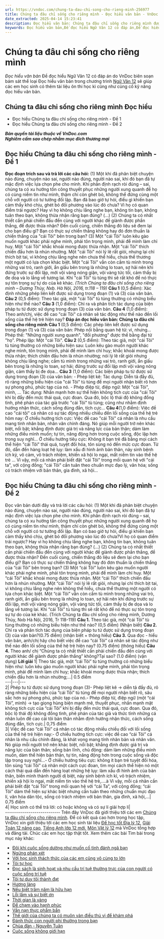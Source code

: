 ```yaml
---
url: https://vndoc.com/chung-ta-dau-chi-song-cho-rieng-minh-256977
title: Chúng ta đâu chỉ sống cho riêng mình - Đọc hiểu văn bản - VnDoc.com
date_extracted: 2025-04-14 15:23:41
description: Đọc hiểu văn bản: Chúng ta đâu chỉ sống cho riêng mình được VnDoc biên soạn gửi tặng các em học sinh lớp 12 giúp các em có thêm đề luyện tập phần Đọc hiểu văn bản, chuẩn bị hành trang cho kì thi THPT Quốc gia được tốt nhất.
keywords: Đọc hiểu văn bản,Đề đọc hiểu Ngữ Văn 12 có đáp án,Đề đọc hiểu văn bản,ngữ văn 12,Chúng ta đâu chỉ sống cho riêng mình Đọc hiểu,Đọc hiểu văn bản Chúng ta đâu chỉ sống cho riêng mình,Đáp án Đọc hiểu văn bản Chúng ta đâu chỉ sống cho riêng mình,Chúng ta đâu chỉ sống cho riêng mình
---
```


# Chúng ta đâu chỉ sống cho riêng mình
 _Đọc hiểu văn bản_
Đề đọc hiểu Ngữ Văn 12 có đáp án do VnDoc biên soạn bám sát thể loại Đọc hiểu văn bản trong chương trình [Ngữ Văn 12](<https://vndoc.com/ngu-van-lop12>) sẽ giúp các em học sinh có thêm tài liệu ôn thi học kì cũng như củng cố kỹ năng đọc hiểu văn bản.
## Chúng ta đâu chỉ sống cho riêng mình Đọc hiểu
  * Đọc hiểu Chúng ta đâu chỉ sống cho riêng mình - Đề 1
  * Đọc hiểu Chúng ta đâu chỉ sống cho riêng mình - Đề 2

 _**Bản quyền tài liệu thuộc về VnDoc.com**_  
 _**Nghiêm cấm sao chép nhằm mục đích thương mại**_
## Đọc hiểu Chúng ta đâu chỉ sống cho riêng mình - Đề 1
**Đọc đoạn trích sau và trả lời các câu hỏi:**
\(1\) Một khi đã phân biệt chuyện nào đúng, chuyện nào sai, người nào đúng, người nào sai, khi đó bạn đã tự mặc định việc lựa chọn phe cho mình. Khi phân định rạch ròi đúng – sai, chúng ta có xu hướng tốn công thuyết phục những người xung quanh để họ có cùng niềm tin như mình, thậm chí còn ghét bỏ, không thể đứng cùng một chỗ với người có tư tưởng đối lập. Bạn đã bao giờ tự hỏi, điều gì khiến bạn cảm thấy khó chịu, ghét bỏ đối phương vào lúc đó chưa? Vì họ có quan điểm trái ngược? Hay vì họ không chịu lắng nghe bạn, không tin bạn, không tuân theo bạn, không thừa nhận rằng bạn đúng? \(...\)
\(2\) Chúng ta có nhất thiết cần phải chiến đấu đến cùng với người khác để giành được phần thắng, để được thừa nhận? Đến cuối cùng, chiến thắng đó liệu sẽ đem lại cho bạn điều gì? Bạn có thực sự chiến thắng không hay đó đơn thuần là chiến thắng của "cái Tôi" bên trong bạn?
\(3\) Một "cái Tôi" luôn kêu gào muốn người khác phải nghe mình, phải tôn trọng mình, phải để mình làm chỉ huy. Một "cái Tôi" khắc khoải mong được thừa nhận. Một "cái Tôi" thích chiến đấu hơn là nhún nhường. Một "cái Tôi" nói lý lẽ rất giỏi, nhưng lại chỉ thích bịt tai, vì không chịu lắng nghe nên chưa thể hiểu, chưa thể thương một người có lựa chọn khác biệt. Một "cái Tôi" vẫn còn cầm tù mình trong những vai trò, ranh giới, ẩn giấu bên trong là những lo toan, sợ hãi nên khi đứng trước sự đối lập, mới vội vàng nóng giận, vội vàng tức tối, cảm thấy bị đe doạ và lo lắng về tương lai. Khi "cái Tôi" tù túng thì sẽ rất khó để nó thực sự tôn trọng sự tự do của kẻ khác.
_\(Trích Chúng ta đâu chỉ sống cho riêng mình – Dương Thùy, Nxb. Hà Nội, 2016, tr.118 – 119\)_
**Câu 1** \(0,5 điểm\): Xác định những phép liên kết được sử dụng trong đoạn \(1\) và \(3\) của văn bản.
**Câu 2** \(0,5 điểm\): Theo tác giả, một "cái Tôi" tù túng thường có những biểu hiện như thế nào?
**Câu 3** \(1,0 điểm\): Chỉ ra và phân tích tác dụng của biện pháp tu từ được sử dụng trong đoạn \(3\) của văn bản.
**Câu 4** \(1,0 điểm\): Theo anh/chị, việc đề cao "cái Tôi" cá nhân sẽ tác động như thế nào đến lối sống của thế hệ trẻ hiện nay?
**Đáp án đọc hiểu văn bản: Chúng ta đâu chỉ sống cho riêng mình**
**Câu 1** \(0,5 điểm\):
Các phép liên kết được sử dụng trong đoạn \(1\) và \(3\) của văn bản:
Phép nối bằng quan hệ từ: vì, nhưng...
Phép thế: "Những người xung quanh", "đối phương" được thế bằng đại từ "họ".
Phép lặp: Một "cái Tôi".
**Câu 2** \(0,5 điểm\):
Theo tác giả, một "cái Tôi" tù túng thường có những biểu hiện sau: Luôn kêu gào muốn người khác nghe mình, tôn trọng mình, phải để mình làm chỉ huy; khắc khoải mong được thừa nhận; thích chiến đấu hơn là nhún nhường; nói lý lẽ rất giỏi nhưng không chịu lắng nghe; cầm tù mình trong những vai trò, ranh giới, ẩn giấu bên trong là những lo toan, sợ hãi; đứng trước sự đối lập mới vội vàng nóng giận, cảm thấy bị đe dọa...
**Câu 3** \(1,0 điểm\):
Các biện pháp tu từ được sử dụng trong đoạn \(3\) của văn bản:
\- Phép liệt kê:
Tác dụng: Diễn tả đầy đủ, rõ ràng những biểu hiện của "cái Tôi" tù túng để mọi người nhận biết rõ hơn sự phong phú, phức tạp của nó.
\- Phép điệp từ, điệp ngữ: Một "cái Tôi", mình, ...
Tác dụng: Nhấn mạnh hơn sự thể hiện không tích cực của "cái Tôi" khi bị đẩy đến mức thái quá, cực đoan. Qua đó, bộc lộ thái độ không đồng tình, phê phán của tác giả trước "cái Tôi" tù túng; cũng như nhằm định hướng nhận thức, cách sống đúng đắn, tích cực...
**Câu 4**\(1,0 điểm\):
Việc đề cao "cái tôi" cá nhân có sự tác động nhiều chiều đến lối sống của thế hệ trẻ hôm nay:
Ở chiều hướng tích cực: Việc đề cao "cái Tôi" cá nhân là nhu cầu mang tính nhân bản, nhân văn chính đáng. Nó giúp mỗi người trở nên khác biệt, nổi bật; khẳng định được giá trị và năng lực của bản thân; dám làm những điều mình muốn; tự tin, năng động hơn trong cuộc sống, độc lập hơn trong suy nghĩ...
Ở chiều hướng tiêu cực: Không ít bạn trẻ đã bằng mọi cách thể hiện "cái Tôi" thái quá, tuyệt đối hóa, tôn sùng nó đến mức cực đoan. Từ đó, dẫn đến hàng loạt hệ lụy: làm xấu đi hình ảnh bản thân, nảy sinh bệnh ích kỷ, vô cảm, vô trách nhiệm, khiến xã hội lo ngại, mất niềm tin vào thế hệ trẻ ...
Vì vậy, mỗi cá nhân phải biết đặt "cái Tôi" trong mối quan hệ với "cái ta", với cộng đồng; "cái Tôi" cần tuân theo chuẩn mực đạo lý, văn hóa; sống có trách nhiệm với bản thân, gia đình, xã hội…
## Đọc hiểu Chúng ta đâu chỉ sống cho riêng mình - Đề 2
Đọc văn bản dưới đây và trả lời các câu hỏi:
\(1\) Một khi đã phân biệt chuyện nào đúng, chuyện nào sai, người nào đúng, người nào sai, khi đó bạn đã tự mặc định việc lựa chọn phe cho mình. Khi phân định rạch ròi đúng – sai, chúng ta có xu hướng tấn công thuyết phục những người xung quanh để họ có cùng niềm tin như mình, thậm chí còn ghét bỏ, không thể đứng cùng một chỗ với người có tư tưởng đối lập. Bạn có bao giờ tự hỏi, điều gì khiến bạn cảm thấy khó chịu, ghét bỏ đối phương vào lúc đó chưa?Vì họ có quan điểm trái ngược? Hay vì họ không chịu lắng nghe bạn, không tin bạn, không tuân theo bạn, không thừa nhận rằng bạn đúng? \(…\)
\(2\) Chúng ta có nhất thiết cần phải chiến đấu đến cùng với người khác để giành được phần thắng, để được thừa nhận? Đến cuối cùng, chiến thắng đó liệu sẽ đem lại cho bạn điều gì? Bạn có thực sự chiến thắng không hay đó đơn thuần là chiến thắng của “cái Tôi” bên trong bạn?
\(3\) Một “cái Tôi” luôn kêu gào muốn người khác phải nghe mình, phải tôn trọng mình, phải để mình làm chỉ huy. Một “cái Tôi” khắc khoải mong được thừa nhận. Một “cái Tôi” thích chiến đấu hơn là nhún nhường. Một “cái Tôi” nói lý lẽ rất giỏi, nhưng lại chỉ thích bịt tai, vì không chịu lắng nghe nên không thể hiểu, chưa thể thương một người có lựa chọn khác biệt. Một “cái Tôi” vẫn còn cầm tù mình trong những vai trò, ranh giới, ẩn giấu bên trong là những lo toan, sợ hãi nên khi đứng trước sự đối lập, mới vội vàng nóng giận, vội vàng tức tối, cảm thấy bị đe dọa và lo lắng về tương lai. Khi “cái Tôi” tù túng thì sẽ rất khó để nó thực sự tôn trọng sự tự do của kẻ khác.
\(Trích Chúng ta đâu chỉ sống cho riêng mình, Dương Thùy, Nxb Hà Nội, 2016, Tr 118-119\)
**Câu 1.** Theo tác giả, một “cái Tôi” tù túng thường có những biểu hiện như thế nào? \(0,5 điểm\) \(Nhận biết\)
**Câu 2.** Chỉ ra và phân tích tác dụng của biện pháp tu từ được sử dụng trong đoạn \(3\) của văn bản?\(0.75 điểm\) \(nhận biết + thông hiểu\)
**Câu 3.** Qua đọc - hiểu văn bản, anh/chị hãy cho biết việc đề cao “cái Tôi” cá nhân sẽ tác động như thế nào đến lối sống của thế hệ trẻ hiện nay? \(0.75 điểm\) \(thông hiểu\)
**Câu 4.** Theo anh/ chị “Chúng ta có nhất thiết cần phải chiến đấu đến cùng với người khác để giành được phần thắng” không?Tại sao? \(1.0 điểm\) \(vận dụng\)
**Lời giải**
1| Theo tác giả, một “cái Tôi” tù túng thường có những biểu hiện như: luôn kêu gào muốn người khác phải nghe mình, phải tôn trọng mình, phải để mình làm chỉ huy; khắc khoải mong được thừa nhận; thích chiến đấu hơn là nhún nhường;…| 0.5 điểm  
---|---|---  
2| Phép tu từ được sử dụng trong đoạn \(3\)\- Phép liệt kê -> diễn tả đầy đủ, rõ ràng những biểu hiện của “cái Tôi” tù túng để mọi người nhận biết rõ, sâu sắc hơn sự phong phú, phức tạp của nó.\- Phép điệp từ, điệp ngữ \(một “cái Tôi”, mình\) -> tạo giọng hùng biện mạnh mẽ, thuyết phục, nhấn mạnh mặt không tích cực của “cái Tôi” khi bị đẩy đến mức thái quá, cực đoan. Qua đó, bộc lộ thái độ không đồng tình, phê phán của tác giả và thức tỉnh những cá nhân luôn đề cao cái tôi bản thân nhằm định hướng nhận thức, cách sống đúng đắn, tích cực.| 0,75 điểm  
3| Việc đề cao “cái Tôi” cá nhân có tác động nhiều chiều đối với lối sống của thế hệ trẻ hiện nay:\- Ở chiều hướng tích cực: việc đề cao “cái Tôi” cá nhân là nhu cầu chính đáng, là khát vọng mang tính nhân bản và nhân văn. Nó giúp mỗi người trở nên khác biệt, nổi bật; khẳng định được giá trị và năng lực của bản thân; sống bản lĩnh, chủ động: dám làm những điều mình muốn, dám thể hiện bản thân, tự tin, năng động hơn trong cuộc sống và độc lập trong suy nghĩ…\- Ở chiều hướng tiêu cực: không ít bạn trẻ tuyệt đối hóa, tôn sùng “cái Tôi” cá nhân một cách cực đoan, tìm mọi cách thể hiện nó một cách thái quá dẫn đến hàng loạt những hệ lụy: làm xấu đi hình ảnh của bản thân, biến mình thành người dị biệt, nảy sinh bệnh ích kỉ, vô trách nhiệm, khiến xã hội lo ngại, mất niềm tin vào thế hệ trẻ,….à Vì vậy, mỗi cá nhân cần phải biết đặt “cái Tôi” trong mối quan hệ với “cái Ta”, với cộng đồng; “cái Tôi” dám thể hiện sự khác biệt nhưng cần tuân theo những chuẩn mực đạo lí, văn hóa dân tộc, sống có trách nhiệm với bản thân, gia đình, xã hội,…| 0.75 điểm  
4| Học sinh có thể trả lời: có hoặc không và có sự lí giải hợp lí|   
\----------------------------
Trên đây VnDoc đã giới thiệu tới các em [Chúng ta đâu chỉ sống cho riêng mình](<https://vndoc.com/chung-ta-dau-chi-song-cho-rieng-minh-256977>). Để có kết quả cao hơn trong học tập, VnDoc xin giới thiệu tới các em học sinh tài liệu [Để học tốt Địa lý 12](<https://vndoc.com/giai-vo-bt-dia-li12>), [Giải Toán 12 nâng cao](<https://vndoc.com/giai-toan-12-nang-cao>), [Tiếng Anh lớp 12 mới](<https://vndoc.com/tieng-anh-12-moi>), [Môn Vật lý 12](<https://vndoc.com/tieng-anh-12-moi>) mà VnDoc tổng hợp và đăng tải.
Chúc các em học tập thật tốt.
Xem thêm các bài Tìm bài trong mục này khác:
  * [Đôi khi cuộc sống dường như muốn cố tình đánh ngã bạn](</doi-khi-cuoc-song-duong-nhu-muon-co-tinh-danh-nga-ban-256168>)
  * [Ngừng phán xét‌](</ngung-phan-xet-261065>)
  * [Với học sinh thách thức của các em cũng vô cùng to lớn](</voi-hoc-sinh-thach-thuc-cua-cac-em-cung-vo-cung-to-lon-251156>)
  * [Tôi tự học](</doc-hieu-toi-tu-hoc-299756>)
  * [Đọc sách là sinh hoạt và nhu cầu trí tuệ thường trực của con người có cuộc sống trí tuệ](</doc-sach-la-sinh-hoat-va-nhu-cau-tri-tue-thuong-truc-cua-con-nguoi-co-cuoc-song-tri-tue-doc-hieu-257033>)
  * [Tôi tư duy tôi thành đạt](</toi-tu-duy-toi-thanh-dat-261564>)
  * [Hương làng](</huong-lang-bang-son-256960>)
  * [Nếu biết trăm năm là hữu hạn](</neu-biet-tram-nam-la-huu-han-261562>)
  * [Lỗi lầm và sự biết ơn](</loi-lam-va-su-biet-on-253701>)
  * [Thời gian là vàng](</doc-hieu-thoi-gian-la-vang-248544>)
  * [Để chạm vào hạnh phúc](</de-cham-vao-hanh-phuc-251968>)
  * [Vấn nạn thực phẩm bẩn](</van-nan-thuc-pham-ban-257020>)
  * [Thế giới của chúng ta có muôn vàn điều thú vị để khám phá](</the-gioi-cua-chung-ta-co-muon-van-dieu-thu-vi-de-kham-pha-256705>)
  * [Đánh thức con người phi thường trong bạn](</danh-thuc-con-nguoi-phi-thuong-trong-ban-257083>)
  * [Chùa đàn - Nguyễn Tuân](</chua-dan-nguyen-tuan-261573>)
  * [Cuộc sống không giới hạn](</cuoc-song-khong-gioi-han-257655>)

